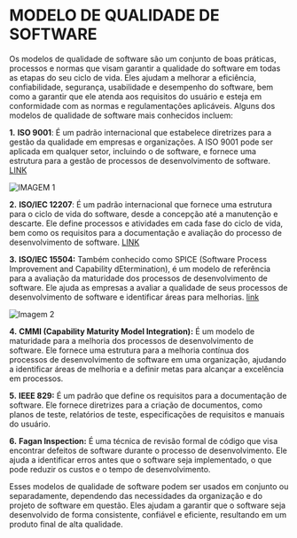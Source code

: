 
# **MODELO DE QUALIDADE DE SOFTWARE**

Os modelos de qualidade de software são um conjunto de boas práticas, processos e normas que visam garantir a qualidade do software em todas as etapas do seu ciclo de vida. Eles ajudam a melhorar a eficiência, confiabilidade, segurança, usabilidade e desempenho do software, bem como a garantir que ele atenda aos requisitos do usuário e esteja em conformidade com as normas e regulamentações aplicáveis. Alguns dos modelos de qualidade de software mais conhecidos incluem:

**1.** __ISO 9001__: É um padrão internacional que estabelece diretrizes para a gestão da qualidade em empresas e organizações. A ISO 9001 pode ser aplicada em qualquer setor, incluindo o de software, e fornece uma estrutura para a gestão de processos de desenvolvimento de software. [LINK](https://www.tuv-nord.com/br/pt/areas-de-atuacao/ti/)  

![IMAGEM 1](https://static.vecteezy.com/ti/vetor-gratis/p3/12705693-sistema-de-gestao-de-qualidade-iso-9001-ilustracaoial-em-preto-gratis-vetor.jpg)  

**2.** __ISO/IEC 12207__: É um padrão internacional que fornece uma estrutura para o ciclo de vida do software, desde a concepção até a manutenção e descarte. Ele define processos e atividades em cada fase do ciclo de vida, bem como os requisitos para a documentação e avaliação do processo de desenvolvimento de software. [LINK](https://www.inf.ufpr.br/silvia/ES/qualidade/processosalunos.pdf)  

**3.** __ISO/IEC 15504:__ Também conhecido como SPICE (Software Process Improvement and Capability dEtermination), é um modelo de referência para a avaliação da maturidade dos processos de desenvolvimento de software. Ele ajuda as empresas a avaliar a qualidade de seus processos de desenvolvimento de software e identificar áreas para melhorias. [link](https://pt.wikipedia.org/wiki/ISO/IEC_15504)  

![Imagem 2](https://www.researchgate.net/publication/314501408/figure/fig5/AS:566046010032133@1511967293426/Capability-dimensions-of-ISO-IEC-15504-2.png)  

**4.** __CMMI (Capability Maturity Model Integration):__ É um modelo de maturidade para a melhoria dos processos de desenvolvimento de software. Ele fornece uma estrutura para a melhoria contínua dos processos de desenvolvimento de software em uma organização, ajudando a identificar áreas de melhoria e a definir metas para alcançar a excelência em processos.

**5.** __IEEE 829:__ É um padrão que define os requisitos para a documentação de software. Ele fornece diretrizes para a criação de documentos, como planos de teste, relatórios de teste, especificações de requisitos e manuais do usuário.

**6.** __Fagan Inspection:__ É uma técnica de revisão formal de código que visa encontrar defeitos de software durante o processo de desenvolvimento. Ele ajuda a identificar erros antes que o software seja implementado, o que pode reduzir os custos e o tempo de desenvolvimento.

Esses modelos de qualidade de software podem ser usados em conjunto ou separadamente, dependendo das necessidades da organização e do projeto de software em questão. Eles ajudam a garantir que o software seja desenvolvido de forma consistente, confiável e eficiente, resultando em um produto final de alta qualidade.







